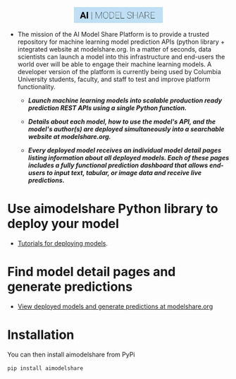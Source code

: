 <p align="center"><img width="40%" src="docs/aimodshare_banner.jpg" /></p>

- The mission of the AI Model Share Platform is to provide a trusted repository for machine learning model prediction APIs (python library + integrated website at modelshare.org.  In a matter of seconds, data scientists can launch a model into this infrastructure and end-users the world over will be able to engage their machine learning models. A developer version of the platform is currently being used by Columbia University students, faculty, and staff to test and improve platform functionality.

  * ***Launch machine learning models into scalable production ready prediction REST APIs using a single Python function.*** 

  * ***Details about each model, how to use the model's API, and the model's author(s) are deployed simultaneously into a searchable website at modelshare.org.*** 

  * ***Every deployed model receives an individual model detail pages listing information about all deployed models. Each of these pages includes a fully functional prediction dashboard that allows end-users to input text, tabular, or image data and receive live predictions.*** 

# Use aimodelshare Python library to deploy your model
* [Tutorials for deploying models](https://github.com/AIModelShare/aimodelshare/tree/master/tutorials).

# Find model detail pages and generate predictions
* [View deployed models and generate predictions at modelshare.org](http://mlsite5aimodelshare-dev.s3-website.us-east-2.amazonaws.com/)

# Installation

You can then install aimodelshare from PyPi
```
pip install aimodelshare
```
